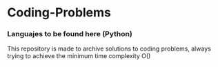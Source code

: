 # Coding-Problems
### Languajes to be found here (Python)
This repository is made to archive solutions to coding problems, always trying to achieve the minimum time complexity O()
